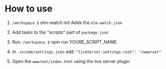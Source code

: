
# How to use

1. `/workspace $` elm-watch init
Adds the `elm-watch.json`

2. Add tasks to the "scripts" part of `package.json`

3. Run: `/workspace $` npm run YOURE_SCRIPT_NAME

4. In `.vscode/settings.json` add: `"liveServer.settings.root": "/wwwroot"`

3. Open the `wwwroot/index.html` using the live server plugin